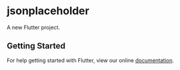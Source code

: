 # jsonplaceholder

A new Flutter project.

## Getting Started

For help getting started with Flutter, view our online
[documentation](https://flutter.io/).
